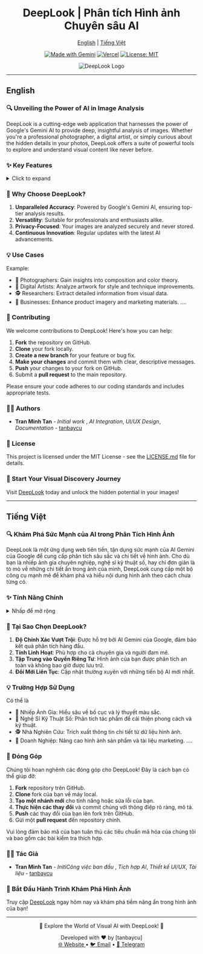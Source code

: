 <div align="center">

# DeepLook | Phân tích Hình ảnh Chuyên sâu AI

[English](#english) | [Tiếng Việt](#tiếng-việt)

[![Made with Gemini](https://img.shields.io/badge/Made%20with-Gemini-blue.svg)](https://deepmind.google/technologies/gemini/)
[![Vercel](https://img.shields.io/badge/Powered%20by-Vercel-black.svg)](https://vercel.com)
[![License: MIT](https://img.shields.io/badge/License-MIT-yellow.svg)](https://opensource.org/licenses/MIT)

![DeepLook Logo](https://i.postimg.cc/jdBhxKtM/Thi-t-k-ch-a-c-t-n-7.png)

</div>

---

## English

### 🔍 Unveiling the Power of AI in Image Analysis

DeepLook is a cutting-edge web application that harnesses the power of Google's Gemini AI to provide deep, insightful analysis of images. Whether you're a professional photographer, a digital artist, or simply curious about the hidden details in your photos, DeepLook offers a suite of powerful tools to explore and understand visual content like never before.

### ✨ Key Features

<details>
<summary>Click to expand</summary>

| Feature | Description |
|---------|-------------|
| 🖼️ Multi-faceted Analysis | From object detection to emotion recognition, DeepLook covers a wide spectrum of analytical capabilities. |
| 🧠 Advanced AI Models | Leverage the latest Gemini models, including 1.5 Pro and 2.0 Flash, for state-of-the-art analysis. |
| 🌐 User-Friendly Interface | Intuitive design makes complex AI technology accessible to everyone. |
| 📊 Detailed Visualizations | Get comprehensive insights with our advanced data visualization tools. |
| 🔠 Multilingual Support | Seamlessly switch between English and Vietnamese for a truly global experience. |

</details>

### 🚀 Why Choose DeepLook?

1. **Unparalleled Accuracy**: Powered by Google's Gemini AI, ensuring top-tier analysis results.
2. **Versatility**: Suitable for professionals and enthusiasts alike.
3. **Privacy-Focused**: Your images are analyzed securely and never stored.
4. **Continuous Innovation**: Regular updates with the latest AI advancements.

### 💡 Use Cases
Example:
- 📸 Photographers: Gain insights into composition and color theory.
- 🎨 Digital Artists: Analyze artwork for style and technique improvements.
- 🕵️ Researchers: Extract detailed information from visual data.
- 🏢 Businesses: Enhance product imagery and marketing materials.
....
### 👥 Contributing

We welcome contributions to DeepLook! Here's how you can help:

1. **Fork** the repository on GitHub.
2. **Clone** your fork locally.
3. **Create a new branch** for your feature or bug fix.
4. **Make your changes** and commit them with clear, descriptive messages.
5. **Push** your changes to your fork on GitHub.
6. Submit a **pull request** to the main repository.

Please ensure your code adheres to our coding standards and includes appropriate tests.

### 👨‍💻 Authors

- **Tran Minh Tan** - *Initial work* ,  *AI Integration*, *UI/UX Design*, *Documentation* - [tanbaycu](https://github.com/tanbaycu)



### 📄 License

This project is licensed under the MIT License - see the [LICENSE.md](LICENSE.md) file for details.

### 🌟 Start Your Visual Discovery Journey

Visit [DeepLook](https://deeplook-image-ai.vercel.app) today and unlock the hidden potential in your images!

---

## Tiếng Việt

### 🔍 Khám Phá Sức Mạnh của AI trong Phân Tích Hình Ảnh

DeepLook là một ứng dụng web tiên tiến, tận dụng sức mạnh của AI Gemini của Google để cung cấp phân tích sâu sắc và chi tiết về hình ảnh. Cho dù bạn là nhiếp ảnh gia chuyên nghiệp, nghệ sĩ kỹ thuật số, hay chỉ đơn giản là tò mò về những chi tiết ẩn trong ảnh của mình, DeepLook cung cấp một bộ công cụ mạnh mẽ để khám phá và hiểu nội dung hình ảnh theo cách chưa từng có.

### ✨ Tính Năng Chính

<details>
<summary>Nhấp để mở rộng</summary>

| Tính năng | Mô tả |
|-----------|-------|
| 🖼️ Phân Tích Đa Chiều | Từ nhận diện đối tượng đến nhận biết cảm xúc, DeepLook bao quát một phổ rộng các khả năng phân tích. |
| 🧠 Mô Hình AI Tiên Tiến | Tận dụng các mô hình Gemini mới nhất, bao gồm 1.5 Pro và 2.0 Flash, cho phân tích tiên tiến nhất. |
| 🌐 Giao Diện Thân Thiện | Thiết kế trực quan giúp công nghệ AI phức tạp trở nên dễ tiếp cận với mọi người. |
| 📊 Trực Quan Hóa Chi Tiết | Nhận thông tin chi tiết với các công cụ trực quan hóa dữ liệu nâng cao. |
| 🔠 Hỗ Trợ Đa Ngôn Ngữ | Chuyển đổi liền mạch giữa tiếng Anh và tiếng Việt cho trải nghiệm thực sự toàn cầu. |

</details>

### 🚀 Tại Sao Chọn DeepLook?

1. **Độ Chính Xác Vượt Trội**: Được hỗ trợ bởi AI Gemini của Google, đảm bảo kết quả phân tích hàng đầu.
2. **Tính Linh Hoạt**: Phù hợp cho cả chuyên gia và người đam mê.
3. **Tập Trung vào Quyền Riêng Tư**: Hình ảnh của bạn được phân tích an toàn và không bao giờ được lưu trữ.
4. **Đổi Mới Liên Tục**: Cập nhật thường xuyên với những tiến bộ AI mới nhất.

### 💡 Trường Hợp Sử Dụng
Có thể là
- 📸 Nhiếp Ảnh Gia: Hiểu sâu về bố cục và lý thuyết màu sắc.
- 🎨 Nghệ Sĩ Kỹ Thuật Số: Phân tích tác phẩm để cải thiện phong cách và kỹ thuật.
- 🕵️ Nhà Nghiên Cứu: Trích xuất thông tin chi tiết từ dữ liệu hình ảnh.
- 🏢 Doanh Nghiệp: Nâng cao hình ảnh sản phẩm và tài liệu marketing.
....
### 👥 Đóng Góp

Chúng tôi hoan nghênh các đóng góp cho DeepLook! Đây là cách bạn có thể giúp đỡ:

1. **Fork** repository trên GitHub.
2. **Clone** fork của bạn về máy local.
3. **Tạo một nhánh mới** cho tính năng hoặc sửa lỗi của bạn.
4. **Thực hiện các thay đổi** và commit chúng với thông điệp rõ ràng, mô tả.
5. **Push** các thay đổi của bạn lên fork trên GitHub.
6. Gửi một **pull request** đến repository chính.

Vui lòng đảm bảo mã của bạn tuân thủ các tiêu chuẩn mã hóa của chúng tôi và bao gồm các bài kiểm tra thích hợp.

### 👨‍💻 Tác Giả

- **Tran Minh Tan** - *InitiCông việc ban đầu* ,  *Tích hợp AI*, *Thiết kế UI/UX*, *Tài liệu* - [tanbaycu](https://github.com/tanbaycu)


### 🌟 Bắt Đầu Hành Trình Khám Phá Hình Ảnh

Truy cập [DeepLook](https://deeplook-image-ai.vercel.app) ngay hôm nay và khám phá tiềm năng ẩn trong hình ảnh của bạn!

---

<div align="center"

### 🌈 Explore the World of Visual AI with DeepLook! 🌈

</div>

<p align="center">
  Developed  with ❤️ by [tanbaycu]
  <br>
  <a href="https://tanbaycu.vercel.app">🌐 Website </a> •
  <a href="mailto:tanbaycu@gmail.com">🐦 Email</a> •
  <a href="https://t.me/tanbaycu">💼 Telegram</a>
</p>